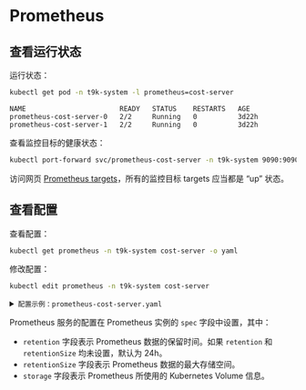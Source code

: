 # Prometheus

## 查看运行状态

运行状态：

```bash
kubectl get pod -n t9k-system -l prometheus=cost-server
```

```
NAME                       READY   STATUS    RESTARTS   AGE
prometheus-cost-server-0   2/2     Running   0          3d22h
prometheus-cost-server-1   2/2     Running   0          3d22h
```

查看监控目标的健康状态：

```bash
kubectl port-forward svc/prometheus-cost-server -n t9k-system 9090:9090
```

访问网页 <a target="_blank" rel="noopener noreferrer" href="http://localhost:9090/targets">Prometheus targets</a>，所有的监控目标 targets 应当都是 “up” 状态。

## 查看配置

查看配置：

```bash
kubectl get prometheus -n t9k-system cost-server -o yaml
```

修改配置：

```bash
kubectl edit prometheus -n t9k-system cost-server
```

<details><summary><code class="hljs">配置示例：prometheus-cost-server.yaml</code></summary>

```yaml
apiVersion: monitoring.coreos.com/v1
kind: Prometheus
metadata:
  name: cost-server
  namespace: t9k-system
spec:
  image: docker.io/t9kpublic/prometheus:v2.41.0
  podMonitorNamespaceSelector: {}
  podMonitorSelector:
    matchLabels:
      tensorstack.dev/metrics-collected-by: cost-server
  probeNamespaceSelector: {}
  probeSelector: {}
  replicas: 2
  resources:
    requests:
      cpu: 200m
      memory: 400Mi
  retention: 5y
  retentionSize: 84GB
  ruleNamespaceSelector: {}
  ruleSelector:
    matchLabels:
      tensorstack.dev/metrics-collected-by: cost-server
  scrapeInterval: 30s
  serviceMonitorNamespaceSelector: {}
  serviceMonitorSelector:
    matchLabels:
      tensorstack.dev/metrics-collected-by: cost-server
  storage:
    volumeClaimTemplate:
      spec:
        resources:
          requests:
            storage: 100Gi
  version: 2.41.0
...
```

</details>

Prometheus 服务的配置在 Prometheus 实例的 `spec` 字段中设置，其中：

* `retention` 字段表示 Prometheus 数据的保留时间。如果 `retention` 和 `retentionSize` 均未设置，默认为 24h。
* `retentionSize` 字段表示 Prometheus 数据的最大存储空间。
* `storage` 字段表示 Prometheus 所使用的 Kubernetes Volume 信息。
